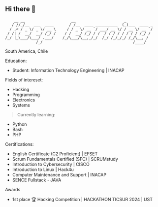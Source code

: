 ## Hi there 👋

```
    __ __                     __                      _            
   / //_/__  ___  ____       / /__  ____ __________  (_)___  ____ _
  / ,< / _ \/ _ \/ __ \     / / _ \/ __ `/ ___/ __ \/ / __ \/ __ `/
 / /| /  __/  __/ /_/ /    / /  __/ /_/ / /  / / / / / / / / /_/ / 
/_/ |_\___/\___/ .___/    /_/\___/\__,_/_/  /_/ /_/_/_/ /_/\__, /  
              /_/                                         /____/   
```
South America, Chile

Education: 
- Student: Information Technology Engineering | INACAP

Fields of intereset: 
- Hacking 
- Programming 
- Electronics 
- Systems

> Currently learning: 
 - Python
 - Bash
 - PHP

Certifications:
- English Certificate (C2 Proficient) | EFSET
- Scrum Fundamentals Certified (SFC) | SCRUMstudy
- Introduction to Cybersecurity | CISCO
- Introduction to Linux | Hack4u
- Computer Maintenance and Support | INACAP
- SENCE Fullstack - JAVA

Awards
- 1st place 🏆 Hacking Competition | HACKATHON TICSUR 2024 | UST


